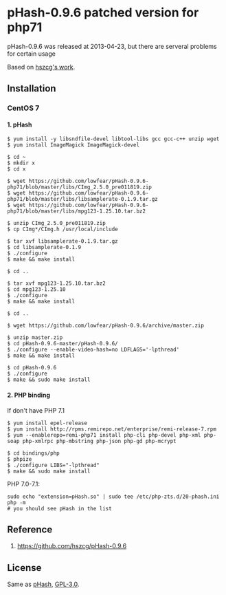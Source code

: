 # pHash-0.9.6 patched version for php71

pHash-0.9.6 was released at 2013-04-23, but there are serveral problems for certain usage

Based on [hszcg's work](https://github.com/hszcg/pHash-0.9.6).


## Installation

### CentOS 7

#### 1. pHash

```
$ yum install -y libsndfile-devel libtool-libs gcc gcc-c++ unzip wget
$ yum install ImageMagick ImageMagick-devel
```

```
$ cd ~
$ mkdir x
$ cd x

$ wget https://github.com/lowfear/pHash-0.9.6-php71/blob/master/libs/CImg_2.5.0_pre011819.zip
$ wget https://github.com/lowfear/pHash-0.9.6-php71/blob/master/libs/libsamplerate-0.1.9.tar.gz
$ wget https://github.com/lowfear/pHash-0.9.6-php71/blob/master/libs/mpg123-1.25.10.tar.bz2

$ unzip CImg_2.5.0_pre011819.zip
$ cp CImg*/CImg.h /usr/local/include

$ tar xvf libsamplerate-0.1.9.tar.gz
$ cd libsamplerate-0.1.9
$ ./configure
$ make && make install

$ cd ..

$ tar xvf mpg123-1.25.10.tar.bz2
$ cd mpg123-1.25.10
$ ./configure
$ make && make install

$ cd ..

$ wget https://github.com/lowfear/pHash-0.9.6/archive/master.zip

$ unzip master.zip
$ cd pHash-0.9.6-master/pHash-0.9.6/
$ ./configure --enable-video-hash=no LDFLAGS='-lpthread'
$ make && make install
```

```
$ cd pHash-0.9.6
$ ./configure
$ make && sudo make install
```

#### 2. PHP binding

If don't have PHP 7.1

```
$ yum install epel-release
$ yum install http://rpms.remirepo.net/enterprise/remi-release-7.rpm
$ yum --enablerepo=remi-php71 install php-cli php-devel php-xml php-soap php-xmlrpc php-mbstring php-json php-gd php-mcrypt
```

```
$ cd bindings/php
$ phpize
$ ./configure LIBS="-lpthread"
$ make && sudo make install
```

PHP 7.0-7.1:
```
sudo echo "extension=pHash.so" | sudo tee /etc/php-zts.d/20-phash.ini
php -m
# you should see pHash in the list
```



## Reference

1. https://github.com/hszcg/pHash-0.9.6


## License

Same as [pHash](http://www.phash.org/), [GPL-3.0](http://www.gnu.org/licenses/gpl-3.0.html).
